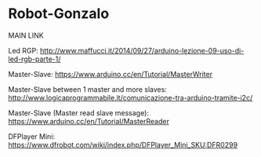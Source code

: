 # Robot-Gonzalo
MAIN LINK

Led RGP: http://www.maffucci.it/2014/09/27/arduino-lezione-09-uso-di-led-rgb-parte-1/

Master-Slave: https://www.arduino.cc/en/Tutorial/MasterWriter

Master-Slave between 1 master and more slaves: http://www.logicaprogrammabile.it/comunicazione-tra-arduino-tramite-i2c/

Master-Slave (Master read slave message): https://www.arduino.cc/en/Tutorial/MasterReader

DFPlayer Mini: https://www.dfrobot.com/wiki/index.php/DFPlayer_Mini_SKU:DFR0299
